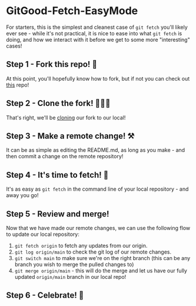 # GitGood-Fetch-EasyMode

For starters, this is the simplest and cleanest case of `git fetch` you'll likely ever see - while it's not practical, it is nice to ease into what `git fetch` is doing, and how we interact with it before we get to some more "interesting" cases!

## Step 1 - Fork this repo! 🍴

At this point, you'll hopefully know how to fork, but if not you can check out [this](https://github.com/chris-alexiuk/GitGood-Forking) repo!

## Step 2 - Clone the fork! 🧑‍🤝‍🧑

That's right, we'll be [cloning](https://github.com/chris-alexiuk/GitGood-Cloning) our fork to our local!

## Step 3 - Make a remote change! ⚒️

It can be as simple as editing the README.md, as long as you make - and then commit a change on the remote repository!

## Step 4 - It's time to fetch! 🦴

It's as easy as `git fetch` in the command line of your local repository - and away you go!

## Step 5 - Review and merge!

Now that we have made our remote changes, we can use the following flow to update our local repository:

  1. `git fetch origin` to fetch any updates from our origin.
  2. `git log origin/main` to check the git log of our remote changes. 
  3. `git switch main` to make sure we're on the right branch (this can be any branch you wish to merge the pulled changes to)
  4. `git merge origin/main` - this will do the merge and let us have our fully updated `origin/main` branch in our local repo!

## Step 6 - Celebrate! 🎉
